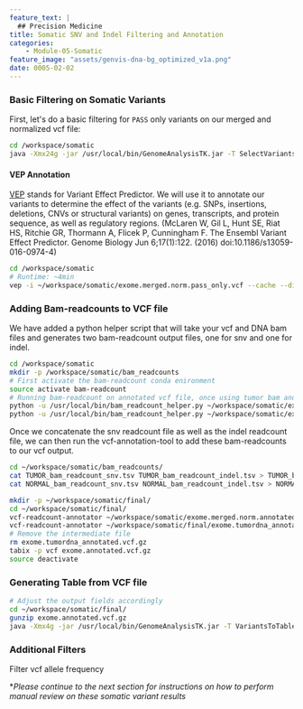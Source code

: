 ```yaml
---
feature_text: |
  ## Precision Medicine
title: Somatic SNV and Indel Filtering and Annotation
categories:
    - Module-05-Somatic
feature_image: "assets/genvis-dna-bg_optimized_v1a.png"
date: 0005-02-02
---
```


### Basic Filtering on Somatic Variants

First, let's do a basic filtering for `PASS` only variants on our merged and normalized vcf file:
```bash
cd /workspace/somatic
java -Xmx24g -jar /usr/local/bin/GenomeAnalysisTK.jar -T SelectVariants -R ~/workspace/inputs/references/genome/ref_genome.fa --excludeFiltered --variant ~/workspace/somatic/exome.merged.leftalignandtrim.decomposed.vcf -o ~/workspace/somatic/exome.merged.norm.pass_only.vcf
```

#### VEP Annotation
[VEP](https://useast.ensembl.org/info/docs/tools/vep/index.html) stands for Variant Effect Predictor. We will use it to annotate our variants to determine the effect of the variants (e.g. SNPs, insertions, deletions, CNVs or structural variants) on genes, transcripts, and protein sequence, as well as regulatory regions. (McLaren W, Gil L, Hunt SE, Riat HS, Ritchie GR, Thormann A, Flicek P, Cunningham F.
The Ensembl Variant Effect Predictor.
Genome Biology Jun 6;17(1):122. (2016)
doi:10.1186/s13059-016-0974-4)

```bash
cd /workspace/somatic
# Runtime: ~4min
vep -i ~/workspace/somatic/exome.merged.norm.pass_only.vcf --cache --dir /opt/vep_cache/ --format vcf --vcf --plugin Downstream --plugin Wildtype --symbol --terms SO --flag_pick --transcript_version -o ~/workspace/somatic/exome.merged.norm.annotated.vcf
```

### Adding Bam-readcounts to VCF file

We have added a python helper script that will take your vcf and DNA bam files and generates two bam-readcount output files, one for snv and one for indel.

```bash
cd /workspace/somatic
mkdir -p /workspace/somatic/bam_readcounts
# First activate the bam-readcount conda enironment
source activate bam-readcount
# Running bam-readcount on annotated vcf file, once using tumor bam and another time for normal bam file
python -u /usr/local/bin/bam_readcount_helper.py ~/workspace/somatic/exome.merged.norm.annotated.vcf 'TUMOR' ~/workspace/inputs/references/genome/ref_genome.fa /workspace/align/Exome_Tumor_sorted_mrkdup_bqsr.bam ~/workspace/somatic/bam_readcounts/
python -u /usr/local/bin/bam_readcount_helper.py ~/workspace/somatic/exome.merged.norm.annotated.vcf 'NORMAL' ~/workspace/inputs/references/genome/ref_genome.fa /workspace/align/Exome_Norm_sorted_mrkdup_bqsr.bam ~/workspace/somatic/bam_readcounts/
```
Once we concatenate the snv readcount file as well as the indel readcount file, we can then run the vcf-annotation-tool to add these bam-readcounts to our vcf output.
```bash
cd ~/workspace/somatic/bam_readcounts/
cat TUMOR_bam_readcount_snv.tsv TUMOR_bam_readcount_indel.tsv > TUMOR_bam_readcount_combined.tsv
cat NORMAL_bam_readcount_snv.tsv NORMAL_bam_readcount_indel.tsv > NORMAL_bam_readcount_combined.tsv

mkdir -p ~/workspace/somatic/final/
cd ~/workspace/somatic/final/
vcf-readcount-annotator ~/workspace/somatic/exome.merged.norm.annotated.vcf ~/workspace/somatic/bam_readcounts/TUMOR_bam_readcount_combined.tsv DNA -s TUMOR -o ~/workspace/somatic/final/exome.tumordna_annotated.vcf.gz
vcf-readcount-annotator ~/workspace/somatic/final/exome.tumordna_annotated.vcf.gz ~/workspace/somatic/bam_readcounts/NORMAL_bam_readcount_combined.tsv DNA -s NORMAL -o ~/workspace/somatic/final/exome.annotated.vcf.gz
# Remove the intermediate file
rm exome.tumordna_annotated.vcf.gz
tabix -p vcf exome.annotated.vcf.gz
source deactivate
```
### Generating Table from VCF file

```bash
# Adjust the output fields accordingly
cd ~/workspace/somatic/final/
gunzip exome.annotated.vcf.gz
java -Xmx4g -jar /usr/local/bin/GenomeAnalysisTK.jar -T VariantsToTable -R ~/workspace/inputs/references/genome/ref_genome.fa --variant ~/workspace/somatic/final/exome.annotated.vcf -F CHROM -F POS -F ID -F REF -F ALT -F set -F AC -F AF -o variants.tsv
```
### Additional Filters
Filter vcf allele frequency

**Please continue to the next section for instructions on how to perform manual review on these somatic variant results*
